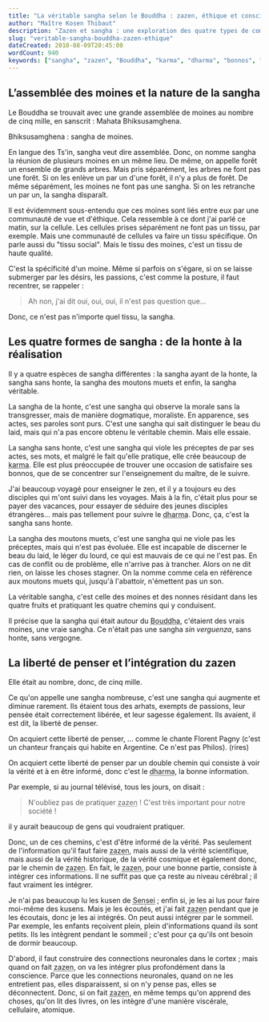 ```yaml
---
title: "La véritable sangha selon le Bouddha : zazen, éthique et conscience collective"
author: "Maître Kosen Thibaut"
description: "Zazen et sangha : une exploration des quatre types de communauté selon le Bouddha, entre éthique, conscience et pratique du dharma."
slug: "veritable-sangha-bouddha-zazen-ethique"
dateCreated: 2010-08-09T20:45:00
wordCount: 940
keywords: ["sangha", "zazen", "Bouddha", "karma", "dharma", "bonnos", "préceptes", "Sensei", "pratique du zen", "conscience collective"]
---
```


## L’assemblée des moines et la nature de la sangha

Le Bouddha se trouvait avec une grande assemblée de moines au nombre de cinq mille, en sanscrit : Mahata Bhiksusamghena.

Bhiksusamghena : sangha de moines.

En langue des Ts'in, sangha veut dire assemblée. Donc, on nomme sangha la réunion de plusieurs moines en un même lieu. De même, on appelle forêt un ensemble de grands arbres. Mais pris séparément, les arbres ne font pas une forêt. Si on les enlève un par un d'une forêt, il n'y a plus de forêt. De même séparément, les moines ne font pas une sangha. Si on les retranche un par un, la sangha disparaît.

Il est évidemment sous-entendu que ces moines sont liés entre eux par une communauté de vue et d'éthique. Cela ressemble à ce dont j'ai parlé ce matin, sur la cellule. Les cellules prises séparément ne font pas un tissu, par exemple. Mais une communauté de cellules va faire un tissu spécifique. On parle aussi du "tissu social". Mais le tissu des moines, c'est un tissu de haute qualité.

C'est la spécificité d'un moine. Même si parfois on s'égare, si on se laisse submerger par les désirs, les passions, c'est comme la posture, il faut recentrer, se rappeler : 

> Ah non, j'ai dit oui, oui, oui, il n'est pas question que...

Donc, ce n'est pas n'importe quel tissu, la sangha.

## Les quatre formes de sangha : de la honte à la réalisation

Il y a quatre espèces de sangha différentes : la sangha ayant de la honte, la sangha sans honte, la sangha des moutons muets et enfin, la sangha véritable.

La sangha de la honte, c'est une sangha qui observe la morale sans la transgresser, mais de manière dogmatique, moraliste. En apparence, ses actes, ses paroles sont purs. C'est une sangha qui sait distinguer le beau du laid, mais qui n'a pas encore obtenu le véritable chemin. Mais elle essaie.

La sangha sans honte, c'est une sangha qui viole les préceptes de par ses actes, ses mots, et malgré le fait qu'elle pratique, elle crée beaucoup de <abbr title="Destinée, fruit des actions passées.">karma</abbr>. Elle est plus préoccupée de trouver une occasion de satisfaire ses bonnos, que de se concentrer sur l'enseignement du maître, de le suivre.

J'ai beaucoup voyagé pour enseigner le zen, et il y a toujours eu des disciples qui m'ont suivi dans les voyages. Mais à la fin, c'était plus pour se payer des vacances, pour essayer de séduire des jeunes disciples étrangères... mais pas tellement pour suivre le <abbr title="Enseignement du Bouddha.">dharma</abbr>. Donc, ça, c'est la sangha sans honte.

La sangha des moutons muets, c'est une sangha qui ne viole pas les préceptes, mais qui n'est pas évoluée. Elle est incapable de discerner le beau du laid, le léger du lourd, ce qui est mauvais de ce qui ne l'est pas. En cas de conflit ou de problème, elle n'arrive pas à trancher. Alors on ne dit rien, on laisse les choses stagner. On la nomme comme cela en référence aux moutons muets qui, jusqu'à l'abattoir, n'émettent pas un son.

La véritable sangha, c'est celle des moines et des nonnes résidant dans les quatre fruits et pratiquant les quatre chemins qui y conduisent.

Il précise que la sangha qui était autour du <abbr title="Éveillé, fondateur du bouddhisme.">Bouddha</abbr>, c'étaient des vrais moines, une vraie sangha. Ce n'était pas une sangha *sin verguenza*, sans honte, sans vergogne.

## La liberté de penser et l’intégration du zazen

Elle était au nombre, donc, de cinq mille.

Ce qu'on appelle une sangha nombreuse, c'est une sangha qui augmente et diminue rarement. Ils étaient tous des arhats, exempts de passions, leur pensée était correctement libérée, et leur sagesse également. Ils avaient, il est dit, la liberté de penser.

On acquiert cette liberté de penser, ... comme le chante Florent Pagny (c'est un chanteur français qui habite en Argentine. Ce n'est pas Philos). (rires)

On acquiert cette liberté de penser par un double chemin qui consiste à voir la vérité et à en être informé, donc c'est le <abbr title="Enseignement du Bouddha.">dharma</abbr>, la bonne information.

Par exemple, si au journal télévisé, tous les jours, on disait : 

> N'oubliez pas de pratiquer <abbr title="Méditation assise.">zazen</abbr>&nbsp;! C'est très important pour notre société&nbsp;!

il y aurait beaucoup de gens qui voudraient pratiquer.

Donc, un de ces chemins, c'est d'être informé de la vérité. Pas seulement de l'information qu'il faut faire <abbr title="Méditation assise.">zazen</abbr>, mais aussi de la vérité scientifique, mais aussi de la vérité historique, de la vérité cosmique et également donc, par le chemin de <abbr title="Méditation assise.">zazen</abbr>. En fait, le <abbr title="Méditation assise.">zazen</abbr>, pour une bonne partie, consiste à intégrer ces informations. Il ne suffit pas que ça reste au niveau cérébral ; il faut vraiment les intégrer.

Je n'ai pas beaucoup lu les kusen de <abbr title="Nom japonais pour désigner un maître ou professeur.">Sensei</abbr> ; enfin si, je les ai lus pour faire moi-même des kusens. Mais je les écoutés, et j'ai fait <abbr title="Méditation assise.">zazen</abbr> pendant que je les écoutais, donc je les ai intégrés. On peut aussi intégrer par le sommeil. Par exemple, les enfants reçoivent plein, plein d'informations quand ils sont petits. Ils les intègrent pendant le sommeil ; c'est pour ça qu'ils ont besoin de dormir beaucoup.

D'abord, il faut construire des connections neuronales dans le cortex ; mais quand on fait <abbr title="Méditation assise.">zazen</abbr>, on va les intégrer plus profondément dans la conscience. Parce que les connections neuronales, quand on ne les entretient pas, elles disparaissent, si on n'y pense pas, elles se déconnectent. Donc, si on fait <abbr title="Méditation assise.">zazen</abbr>, en même temps qu'on apprend des choses, qu'on lit des livres, on les intègre d'une manière viscérale, cellulaire, atomique.
